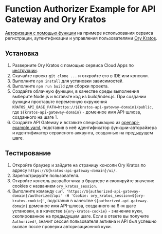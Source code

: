 # Function Authorizer Example for API Gateway and Ory Kratos

[Авторизация с помощью функции](https://cloud.yandex.ru/docs/api-gateway/concepts/extensions/function-authorizer) на
примере использования сервиса регистрации, аутентификации и управления пользователями
[Ory Kratos](https://www.ory.sh/kratos/).

## Установка

1. Разверните Ory Kratos с помощью сервиса Cloud Apps
   по [инструкции](https://cloud.yandex.ru/docs/cloud-apps/kratos#deploy-app).
2. Скачайте проект `git clone ...` и откройте его в IDE или консоли.
3. Выполните `npm install` для установки зависимостей.
4. Выполните `npm run build` для сборки проекта.
5. Создайте облачную функции, в качестве среды выполнения выберите Node.js и вставьте код из build/index.js. При
   создании функции проставьте переменную окружения `KRATOS_API_BASE_PATH=https://${kratos-api-gateway-domain}/public`,
   где `${kratos-api-gateway-domain}` - доменное имя API-шлюза, созданного на шаге 1.
6. Создайте API Gateway и вставьте спецификацию из [openapi-example.yaml](openapi-example.yaml),
   подставив в неё идентификатор функции-авторайзера и идентификатор сервисного аккаунта, созданных
   на предыдущем шаге.

## Тестирование

1. Откройте браузер и зайдите на страницу консоли Ory Kratos по адресу `https://${kratos-api-gateway-domain}/ui/`.
2. Зарегистрируйте пользователя.
3. Откройте консоль разработчика в браузере и скопируйте значение cookies с названием `ory_kratos_session`.
4. Выполните
   команду `curl 'https://${authorized-api-gateway-domain}/authorized/api' -H 'Cookie: ory_kratos_session=${ory-kratos-cookie}'`,
   подставив в качестве `${authorized-api-gateway-domain}` доменное имя API-шлюза, созданного на 6-м шаге установки, а в
   качестве `${ory-kratos-cookie}` - значение куки, скопированное на предыдущем шаге. Если в ответе вы
   получите `Authorized!`, значит сессия пользователя активна и API был успешно вызван после проверки авторизационной
   куки. 
